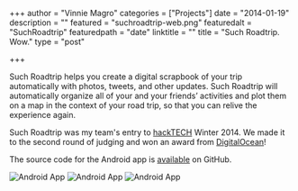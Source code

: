 +++
author = "Vinnie Magro"
categories = ["Projects"]
date = "2014-01-19"
description = ""
featured = "suchroadtrip-web.png"
featuredalt = "SuchRoadtrip"
featuredpath = "date"
linktitle = ""
title = "Such Roadtrip. Wow."
type = "post"

+++


Such Roadtrip helps you create a digital scrapbook of your trip automatically with photos, tweets, and other updates.
Such Roadtrip will automatically organize all of your and your friends&rsquo; activities and plot them on a map in the context of your road trip,
so that you can relive the experience again.

Such Roadtrip was my team's entry to [hackTECH](http://hacktech.io) Winter 2014. We made it to the second round of judging and won an award from [DigitalOcean](www.digitalocean.com)!

The source code for the Android app is [available](https://github.com/sciencepro/Roadtrip-Android) on GitHub.

![Android App](/img/2014/01/suchandroid1.png)
![Android App](/img/2014/01/suchandroid2.png)
![Android App](/img/2014/01/suchandroid3.png)
